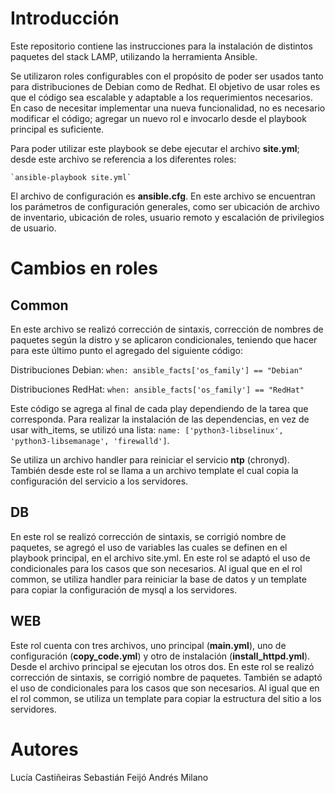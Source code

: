 # Introducción

Este repositorio contiene las instrucciones para la instalación de distintos paquetes del stack LAMP, utilizando la herramienta Ansible.

Se utilizaron roles configurables con el propósito de poder ser usados tanto para distribuciones de Debian como de Redhat.
El objetivo de usar roles es que el código sea escalable y adaptable a los requerimientos necesarios. En caso de necesitar implementar una nueva funcionalidad, no es necesario modificar el código; agregar un nuevo rol e invocarlo desde el playbook principal es suficiente.

Para poder utilizar este playbook se debe ejecutar el archivo **site.yml**; desde este archivo se referencia a los diferentes roles:

	`ansible-playbook site.yml`

El archivo de configuración es **ansible.cfg**. En este archivo se encuentran los parámetros de configuración generales, como ser ubicación de archivo de inventario, ubicación de roles, usuario remoto y escalación de privilegios de usuario.

# Cambios en roles
## Common
En este archivo se realizó corrección de sintaxis, corrección de nombres de paquetes según la distro y se aplicaron condicionales, teniendo que hacer para este último punto el agregado del siguiente código:

Distribuciones Debian:
`when: ansible_facts['os_family'] == "Debian"`

Distribuciones RedHat:
`when: ansible_facts['os_family'] == "RedHat"`


Este código se agrega al final de cada play dependiendo de la tarea que corresponda.
Para realizar la instalación de las dependencias, en vez de usar with_items, se utilizó una lista:
`name: ['python3-libselinux', 'python3-libsemanage', 'firewalld']`.

Se utiliza un archivo handler para reiniciar el servicio **ntp** (chronyd).
También desde este rol se llama a un archivo template el cual copia la configuración del servicio a los servidores.


## DB
En este rol se realizó corrección de sintaxis, se corrigió nombre de paquetes, se agregó el uso de variables las cuales se definen en el playbook principal, en el archivo site.yml.
En este rol se adaptó el uso de condicionales para los casos que son necesarios.
Al igual que en el rol common, se utiliza handler para reiniciar la base de datos y un template para copiar la configuración de  mysql a los servidores.


## WEB
Este rol cuenta con tres archivos, uno principal (**main.yml**), uno de configuración (**copy_code.yml**) y otro de instalación (**install_httpd.yml**). Desde el archivo principal se ejecutan los otros dos.
En este rol se realizó corrección de sintaxis, se corrigió nombre de paquetes.
También se adaptó el uso de condicionales para los casos que son necesarios.
Al igual que en el rol common, se utiliza un template para copiar la estructura del sitio a los servidores.

# Autores

Lucía Castiñeiras
Sebastián Feijó
Andrés Milano
